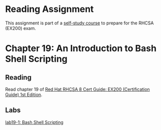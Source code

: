 # Reading Assignment
This assignment is part of a [self-study course](../README.md) to prepare for the RHCSA (EX200) exam.
# Chapter 19: An Introduction to Bash Shell Scripting

## Reading
Read chapter 19 of [Red Hat RHCSA 8 Cert Guide: EX200 (Certification Guide) 1st Edition](https://www.amazon.com/Red-RHCSA-Cert-Guide-Certification-dp-0135938139/dp/0135938139).
## Labs
[lab19-1: Bash Shell Scripting](lab19-1.md)</br>
